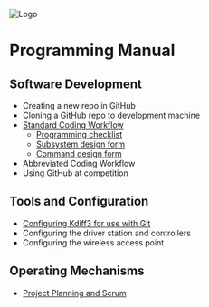 ![Logo](http://www.nicoletfear.com/style/images/logo.png)

# Programming Manual

## Software Development
* Creating a new repo in GitHub
* Cloning a GitHub repo to development machine
* [Standard Coding Workflow](docs/standard_programming_workflow.docx?raw=true)
	* [Programming checklist](docs/programming_checklist.docx?raw=true)
	* [Subsystem design form](docs/subsystem_design_form.docx?raw=true)
	* [Command design form](docs/command_design_form.docx?raw=true)
* Abbreviated Coding Workflow
* Using GitHub at competition

## Tools and Configuration
* [Configuring Kdiff3 for use with Git](docs/configuring_kdiff3.md)
* Configuring the driver station and controllers
* Configuring the wireless access point

## Operating Mechanisms
* [Project Planning and Scrum](docs/project_planning_and_scrum.md)
